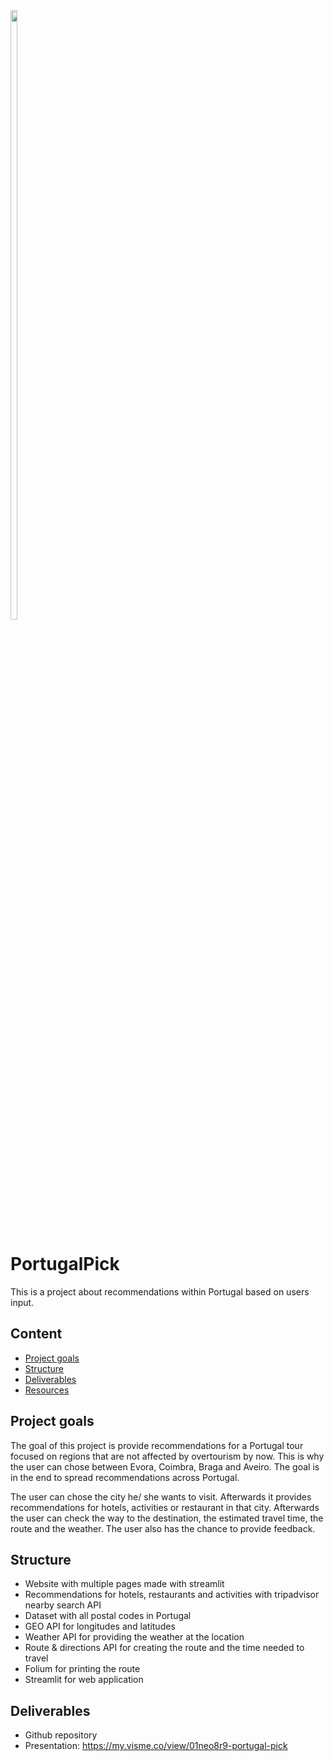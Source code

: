 <img src="https://i0.wp.com/www.eurodicas.com.br/wp-content/uploads/2022/08/principais-cidades-de-portugal.jpg?fit=750%2C500&ssl=1" width="15%" height="50%">


# PortugalPick

This is a project about recommendations within Portugal based on users input. 

## Content

- [Project goals](#goals)
- [Structure](#structure)
- [Deliverables](#deliverables)
- [Resources](#resources)

<a name="goals"></a>
## Project goals 
The goal of this project is provide recommendations for a Portugal tour focused on regions that are not affected by overtourism by now. 
This is why the user can chose between Evora, Coimbra, Braga and Aveiro. 
The goal is in the end to spread recommendations across Portugal.

The user can chose the city he/ she wants to visit. Afterwards it provides recommendations for hotels, activities or restaurant in that city. 
Afterwards the user can check the way to the destination, the estimated travel time, the route and the weather. 
The user also has the chance to provide feedback.


<a name="structure"></a>
## Structure
- Website with multiple pages made with streamlit
- Recommendations for hotels, restaurants and activities with tripadvisor nearby search API 
- Dataset with all postal codes in Portugal
- GEO API for longitudes and latitudes 
- Weather API for providing the weather at the location
- Route & directions API for creating the route and the time needed to travel
- Folium for printing the route 
- Streamlit for web application

<a name="deliverables"></a>
## Deliverables
- Github repository
- Presentation: https://my.visme.co/view/01neo8r9-portugal-pick
